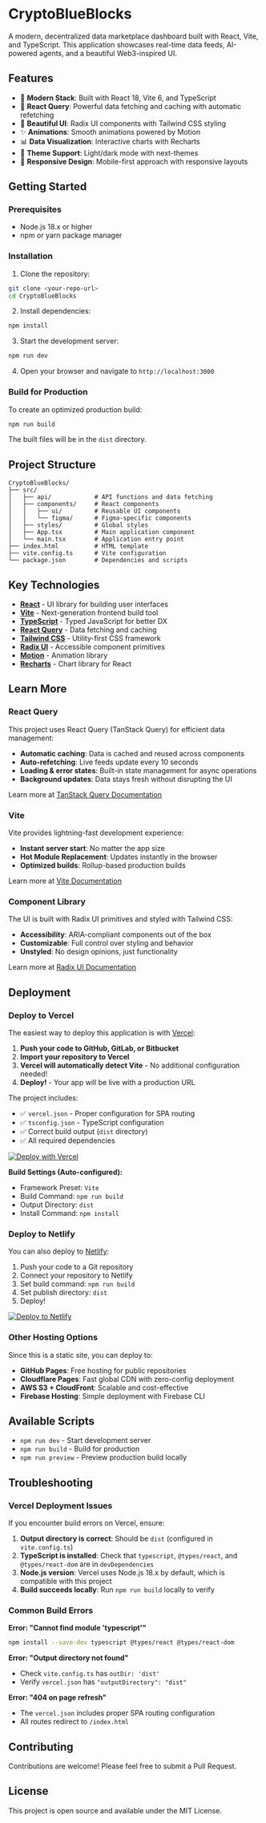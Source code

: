 # CryptoBlueBlocks

A modern, decentralized data marketplace dashboard built with React, Vite, and TypeScript. This application showcases real-time data feeds, AI-powered agents, and a beautiful Web3-inspired UI.

## Features

- 🚀 **Modern Stack**: Built with React 18, Vite 6, and TypeScript
- 🔄 **React Query**: Powerful data fetching and caching with automatic refetching
- 🎨 **Beautiful UI**: Radix UI components with Tailwind CSS styling
- ✨ **Animations**: Smooth animations powered by Motion
- 📊 **Data Visualization**: Interactive charts with Recharts
- 🌙 **Theme Support**: Light/dark mode with next-themes
- 📱 **Responsive Design**: Mobile-first approach with responsive layouts

## Getting Started

### Prerequisites

- Node.js 18.x or higher
- npm or yarn package manager

### Installation

1. Clone the repository:

```bash
git clone <your-repo-url>
cd CryptoBlueBlocks
```

2. Install dependencies:

```bash
npm install
```

3. Start the development server:

```bash
npm run dev
```

4. Open your browser and navigate to `http://localhost:3000`

### Build for Production

To create an optimized production build:

```bash
npm run build
```

The built files will be in the `dist` directory.

## Project Structure

```
CryptoBlueBlocks/
├── src/
│   ├── api/            # API functions and data fetching
│   ├── components/     # React components
│   │   ├── ui/         # Reusable UI components
│   │   └── figma/      # Figma-specific components
│   ├── styles/         # Global styles
│   ├── App.tsx         # Main application component
│   └── main.tsx        # Application entry point
├── index.html          # HTML template
├── vite.config.ts      # Vite configuration
└── package.json        # Dependencies and scripts
```

## Key Technologies

- **[React](https://react.dev/)** - UI library for building user interfaces
- **[Vite](https://vitejs.dev/)** - Next-generation frontend build tool
- **[TypeScript](https://www.typescriptlang.org/)** - Typed JavaScript for better DX
- **[React Query](https://tanstack.com/query/latest)** - Data fetching and caching
- **[Tailwind CSS](https://tailwindcss.com/)** - Utility-first CSS framework
- **[Radix UI](https://www.radix-ui.com/)** - Accessible component primitives
- **[Motion](https://motion.dev/)** - Animation library
- **[Recharts](https://recharts.org/)** - Chart library for React

## Learn More

### React Query

This project uses React Query (TanStack Query) for efficient data management:

- **Automatic caching**: Data is cached and reused across components
- **Auto-refetching**: Live feeds update every 10 seconds
- **Loading & error states**: Built-in state management for async operations
- **Background updates**: Data stays fresh without disrupting the UI

Learn more at [TanStack Query Documentation](https://tanstack.com/query/latest/docs/framework/react/overview)

### Vite

Vite provides lightning-fast development experience:

- **Instant server start**: No matter the app size
- **Hot Module Replacement**: Updates instantly in the browser
- **Optimized builds**: Rollup-based production builds

Learn more at [Vite Documentation](https://vitejs.dev/guide/)

### Component Library

The UI is built with Radix UI primitives and styled with Tailwind CSS:

- **Accessibility**: ARIA-compliant components out of the box
- **Customizable**: Full control over styling and behavior
- **Unstyled**: No design opinions, just functionality

Learn more at [Radix UI Documentation](https://www.radix-ui.com/docs/primitives/overview/introduction)

## Deployment

### Deploy to Vercel

The easiest way to deploy this application is with [Vercel](https://vercel.com):

1. **Push your code to GitHub, GitLab, or Bitbucket**
2. **Import your repository to Vercel**
3. **Vercel will automatically detect Vite** - No additional configuration needed!
4. **Deploy!** - Your app will be live with a production URL

The project includes:

- ✅ `vercel.json` - Proper configuration for SPA routing
- ✅ `tsconfig.json` - TypeScript configuration
- ✅ Correct build output (`dist` directory)
- ✅ All required dependencies

[![Deploy with Vercel](https://vercel.com/button)](https://vercel.com/new)

**Build Settings (Auto-configured):**

- Framework Preset: `Vite`
- Build Command: `npm run build`
- Output Directory: `dist`
- Install Command: `npm install`

### Deploy to Netlify

You can also deploy to [Netlify](https://www.netlify.com/):

1. Push your code to a Git repository
2. Connect your repository to Netlify
3. Set build command: `npm run build`
4. Set publish directory: `dist`
5. Deploy!

[![Deploy to Netlify](https://www.netlify.com/img/deploy/button.svg)](https://app.netlify.com/start)

### Other Hosting Options

Since this is a static site, you can deploy to:

- **GitHub Pages**: Free hosting for public repositories
- **Cloudflare Pages**: Fast global CDN with zero-config deployment
- **AWS S3 + CloudFront**: Scalable and cost-effective
- **Firebase Hosting**: Simple deployment with Firebase CLI

## Available Scripts

- `npm run dev` - Start development server
- `npm run build` - Build for production
- `npm run preview` - Preview production build locally

## Troubleshooting

### Vercel Deployment Issues

If you encounter build errors on Vercel, ensure:

1. **Output directory is correct**: Should be `dist` (configured in `vite.config.ts`)
2. **TypeScript is installed**: Check that `typescript`, `@types/react`, and `@types/react-dom` are in `devDependencies`
3. **Node.js version**: Vercel uses Node.js 18.x by default, which is compatible with this project
4. **Build succeeds locally**: Run `npm run build` locally to verify

### Common Build Errors

**Error: "Cannot find module 'typescript'"**

```bash
npm install --save-dev typescript @types/react @types/react-dom
```

**Error: "Output directory not found"**

- Check `vite.config.ts` has `outDir: 'dist'`
- Verify `vercel.json` has `"outputDirectory": "dist"`

**Error: "404 on page refresh"**

- The `vercel.json` includes proper SPA routing configuration
- All routes redirect to `/index.html`

## Contributing

Contributions are welcome! Please feel free to submit a Pull Request.

## License

This project is open source and available under the MIT License.
